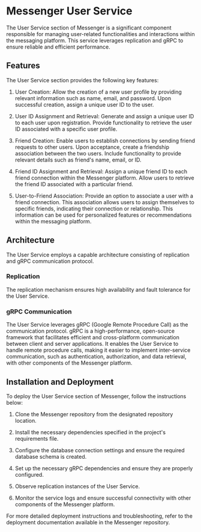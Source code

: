 # Messenger User Service

The User Service section of Messenger is a significant component responsible for managing user-related functionalities and interactions within the messaging platform. This service leverages replication and gRPC to ensure reliable and efficient performance.

## Features

The User Service section provides the following key features:

1. User Creation: Allow the creation of a new user profile by providing relevant information such as name, email, and password. Upon successful creation, assign a unique user ID to the user.

2. User ID Assignment and Retrieval: Generate and assign a unique user ID to each user upon registration. Provide functionality to retrieve the user ID associated with a specific user profile.

3. Friend Creation: Enable users to establish connections by sending friend requests to other users. Upon acceptance, create a friendship association between the two users. Include functionality to provide relevant details such as friend's name, email, or ID.

4. Friend ID Assignment and Retrieval: Assign a unique friend ID to each friend connection within the Messenger platform. Allow users to retrieve the friend ID associated with a particular friend.

5. User-to-Friend Association: Provide an option to associate a user with a friend connection. This association allows users to assign themselves to specific friends, indicating their connection or relationship. This information can be used for personalized features or recommendations within the messaging platform.

## Architecture

The User Service employs a capable architecture consisting of replication and gRPC communication protocol.

### Replication

The replication mechanism ensures high availability and fault tolerance for the User Service.

### gRPC Communication

The User Service leverages gRPC (Google Remote Procedure Call) as the communication protocol. gRPC is a high-performance, open-source framework that facilitates efficient and cross-platform communication between client and server applications. It enables the User Service to handle remote procedure calls, making it easier to implement inter-service communication, such as authentication, authorization, and data retrieval, with other components of the Messenger platform.

## Installation and Deployment

To deploy the User Service section of Messenger, follow the instructions below:

1. Clone the Messenger repository from the designated repository location.

2. Install the necessary dependencies specified in the project's requirements file.

3. Configure the database connection settings and ensure the required database schema is created.

4. Set up the necessary gRPC dependencies and ensure they are properly configured.

5. Observe replication instances of the User Service.

6. Monitor the service logs and ensure successful connectivity with other components of the Messenger platform.

For more detailed deployment instructions and troubleshooting, refer to the deployment documentation available in the Messenger repository.
